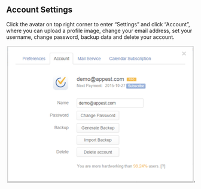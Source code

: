 ## Account Settings
Click the avatar on top right corner to enter “Settings” and click “Account”, where you can upload a profile image, change your email address, set your username, change password, backup data and delete your account.

![](../images/image1.2W.png)

